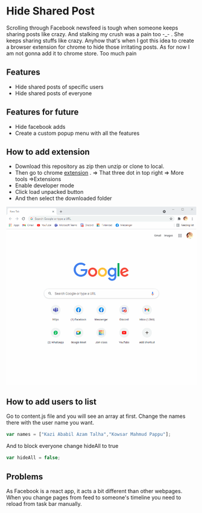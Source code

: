 # Hide Shared Post



Scrolling through Facebook newsfeed is tough when someone keeps sharing posts like crazy. And stalking my crush was a pain too -_- . She keeps sharing stuffs like crazy. Anyhow that's when I got this idea to create a browser extension for chrome to hide those irritating posts. As for now I am not gonna add it to chrome store. Too much pain



## Features

- Hide shared posts of specific users
- Hide shared posts of everyone

## Features for future

- Hide facebook adds
- Create a custom popup menu with all the features

## How to add extension

- Download this repository as zip then unzip or clone to local.
- Then go to chrome [extension](chrome://extensions/) . => That three dot in top right => More tools =>Extensions
- Enable developer mode
- Click load unpacked button
- And then select the downloaded folder



![Assets](Assets/tutorialForHide.gif)



## How to add users to list

Go to content.js file and you will see an array at first. Change the names there with the user name you want. 

```javascript
var names = ["Kazi Ababil Azam Talha","Kowsar Mahmud Pappu"];
```

And to block everyone change hideAll to true

```javascript
var hideAll = false;
```



## Problems

As Facebook is a react app, it acts a bit different than other webpages. When you change pages from feed to someone's timeline you need to reload from task bar manually.